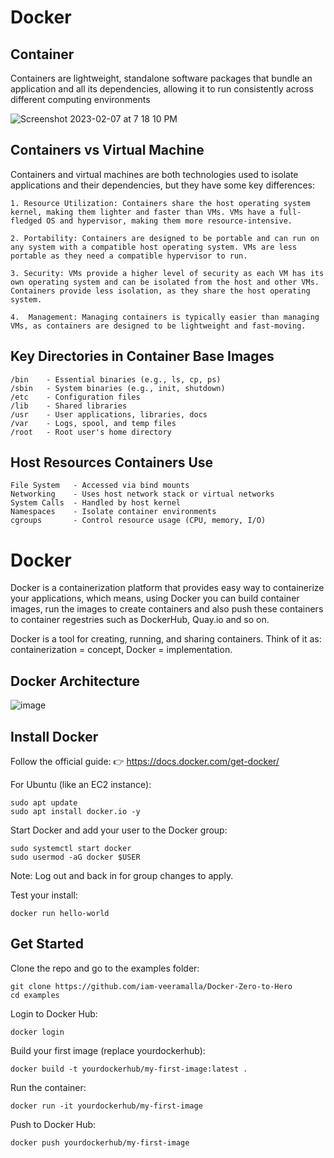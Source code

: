 # Docker

## Container 

Containers are lightweight, standalone software packages that bundle an application and all its dependencies, allowing it to run consistently across different computing environments

![Screenshot 2023-02-07 at 7 18 10 PM](https://user-images.githubusercontent.com/43399466/217262726-7cabcb5b-074d-45cc-950e-84f7119e7162.png)



## Containers vs Virtual Machine 

Containers and virtual machines are both technologies used to isolate applications and their dependencies, but they have some key differences:

    1. Resource Utilization: Containers share the host operating system kernel, making them lighter and faster than VMs. VMs have a full-fledged OS and hypervisor, making them more resource-intensive.

    2. Portability: Containers are designed to be portable and can run on any system with a compatible host operating system. VMs are less portable as they need a compatible hypervisor to run.

    3. Security: VMs provide a higher level of security as each VM has its own operating system and can be isolated from the host and other VMs. Containers provide less isolation, as they share the host operating system.

    4.  Management: Managing containers is typically easier than managing VMs, as containers are designed to be lightweight and fast-moving.

## Key Directories in Container Base Images

```
/bin    - Essential binaries (e.g., ls, cp, ps)
/sbin   - System binaries (e.g., init, shutdown)
/etc    - Configuration files
/lib    - Shared libraries
/usr    - User applications, libraries, docs
/var    - Logs, spool, and temp files
/root   - Root user's home directory

```

## Host Resources Containers Use

```
File System   - Accessed via bind mounts
Networking    - Uses host network stack or virtual networks
System Calls  - Handled by host kernel
Namespaces    - Isolate container environments
cgroups       - Control resource usage (CPU, memory, I/O)

```
# Docker 
Docker is a containerization platform that provides easy way to containerize your applications, which means, using Docker you can build container images, run the images to create containers and also push these containers to container regestries such as DockerHub, Quay.io and so on.

Docker is a tool for creating, running, and sharing containers.
Think of it as: containerization = concept, Docker = implementation.

## Docker Architecture
![image](https://user-images.githubusercontent.com/43399466/217507877-212d3a60-143a-4a1d-ab79-4bb615cb4622.png)


## Install Docker
Follow the official guide:
👉 https://docs.docker.com/get-docker/

For Ubuntu (like an EC2 instance):
```
sudo apt update
sudo apt install docker.io -y
```

Start Docker and add your user to the Docker group:

```
sudo systemctl start docker
sudo usermod -aG docker $USER
```
Note: Log out and back in for group changes to apply.

Test your install:

```
docker run hello-world
```

## Get Started
Clone the repo and go to the examples folder:

```
git clone https://github.com/iam-veeramalla/Docker-Zero-to-Hero
cd examples
```
Login to Docker Hub:

```
docker login
```
Build your first image (replace yourdockerhub):

```
docker build -t yourdockerhub/my-first-image:latest .
```
Run the container:

```
docker run -it yourdockerhub/my-first-image
```

Push to Docker Hub:

```
docker push yourdockerhub/my-first-image
```

